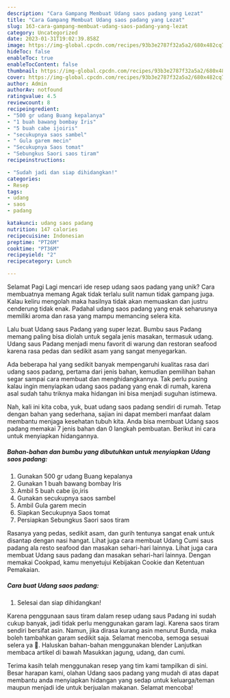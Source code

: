 ```yaml
---
description: "Cara Gampang Membuat Udang saos padang yang Lezat"
title: "Cara Gampang Membuat Udang saos padang yang Lezat"
slug: 163-cara-gampang-membuat-udang-saos-padang-yang-lezat
category: Uncategorized
date: 2023-01-31T19:02:39.858Z
image: https://img-global.cpcdn.com/recipes/93b3e2787f32a5a2/680x482cq70/udang-saos-padang-foto-resep-utama.jpg
hideToc: false
enableToc: true
enableTocContent: false
thumbnail: https://img-global.cpcdn.com/recipes/93b3e2787f32a5a2/680x482cq70/udang-saos-padang-foto-resep-utama.jpg
cover: https://img-global.cpcdn.com/recipes/93b3e2787f32a5a2/680x482cq70/udang-saos-padang-foto-resep-utama.jpg
author: Admin
authorAv: notfound
ratingvalue: 4.5
reviewcount: 8
recipeingredient:
- "500 gr udang Buang kepalanya"
- "1 buah bawang bombay Iris"
- "5 buah cabe ijoiris"
- "secukupnya saos sambel"
- " Gula garem mecin"
- "Secukupnya Saos tomat"
- "Sebungkus Saori saos tiram"
recipeinstructions:

- "Sudah jadi dan siap dihidangkan!"
categories:
- Resep
tags:
- udang
- saos
- padang

katakunci: udang saos padang 
nutrition: 147 calories
recipecuisine: Indonesian
preptime: "PT26M"
cooktime: "PT36M"
recipeyield: "2"
recipecategory: Lunch

---
```



Selamat Pagi Lagi mencari ide resep udang saos padang yang unik? Cara membuatnya memang Agak tidak terlalu sulit namun tidak gampang juga. Kalau keliru mengolah maka hasilnya tidak akan memuaskan dan justru cenderung tidak enak. Padahal udang saos padang yang enak seharusnya memiliki aroma dan rasa yang mampu memancing selera kita.


Lalu buat Udang saus Padang yang super lezat. Bumbu saus Padang memang paling bisa diolah untuk segala jenis masakan, termasuk udang. Udang saus Padang menjadi menu favorit di warung dan restoran seafood karena rasa pedas dan sedikit asam yang sangat menyegarkan.

Ada beberapa hal yang sedikit banyak mempengaruhi kualitas rasa dari udang saos padang, pertama dari jenis bahan, kemudian pemilihan bahan segar sampai cara membuat dan menghidangkannya. Tak perlu pusing kalau ingin menyiapkan udang saos padang yang enak di rumah, karena asal sudah tahu triknya maka hidangan ini bisa menjadi suguhan istimewa.


Nah, kali ini kita coba, yuk, buat udang saos padang sendiri di rumah. Tetap dengan bahan yang sederhana, sajian ini dapat memberi manfaat dalam membantu menjaga kesehatan tubuh kita. Anda bisa membuat Udang saos padang memakai 7 jenis bahan dan 0 langkah pembuatan. Berikut ini cara untuk menyiapkan hidangannya.

<!--inarticleads1-->

##### Bahan-bahan dan bumbu yang dibutuhkan untuk menyiapkan Udang saos padang:

1. Gunakan 500 gr udang Buang kepalanya
1. Gunakan 1 buah bawang bombay Iris
1. Ambil 5 buah cabe ijo,iris
1. Gunakan secukupnya saos sambel
1. Ambil  Gula garem mecin
1. Siapkan Secukupnya Saos tomat
1. Persiapkan Sebungkus Saori saos tiram


Rasanya yang pedas, sedikit asam, dan gurih tentunya sangat enak untuk disantap dengan nasi hangat. Lihat juga cara membuat Udang Cumi saus padang ala resto seafood dan masakan sehari-hari lainnya. Lihat juga cara membuat Udang saus padang dan masakan sehari-hari lainnya. Dengan memakai Cookpad, kamu menyetujui Kebijakan Cookie dan Ketentuan Pemakaian. 

<!--inarticleads2-->

##### Cara buat Udang saos padang:


1. Selesai dan siap dihidangkan!

Karena penggunaan saus tiram dalam resep udang saus Padang ini sudah cukup banyak, jadi tidak perlu menggunakan garam lagi. Karena saos tiram sendiri bersifat asin. Namun, jika dirasa kurang asin menurut Bunda, maka boleh tambahkan garam sedikit saja. Selamat mencoba, semoga sesuai selera ya 🙂. Haluskan bahan-bahan menggunakan blender Lanjutkan membaca artikel di bawah Masukkan jagung, udang, dan cumi. 

Terima kasih telah menggunakan resep yang tim kami tampilkan di sini. Besar harapan kami, olahan Udang saos padang yang mudah di atas dapat membantu anda menyiapkan hidangan yang sedap untuk keluarga/teman maupun menjadi ide untuk berjualan makanan. Selamat mencoba!
